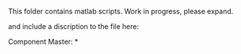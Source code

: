 This folder contains matlab scripts.
Work in progress, please expand.

and include a discription to the file here:

Component Master:
* 
